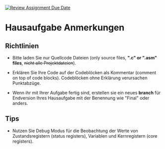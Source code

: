 [![Review Assignment Due Date](https://classroom.github.com/assets/deadline-readme-button-24ddc0f5d75046c5622901739e7c5dd533143b0c8e959d652212380cedb1ea36.svg)](https://classroom.github.com/a/4GqNWvGy)
# Hausaufgabe Anmerkungen


## Richtlinien
- Bitte laden Sie nur Quellcode Dateien (only source files, **".c" or ".asm" files**, ~~nicht alle Projektdateien~~).
- Erklären Sie Ihre Code auf der Codeblöcken als Kommentar (comment on top of code blocks). Codeblöcken ohne Erklärung verursachen Punktabzüge.

- Wenn ihr mit Ihrer Aufgabe fertig sind, erstellen sie ein neues **branch** für Endversion Ihres Hausaufgabe mit der Benennung wie "Final" oder anders.

## Tips
- Nutzen Sie Debug Modus für die Beobachtung der Werte von Zustandsregistern (status registers), Variablen und Kernregistern (core registers).




